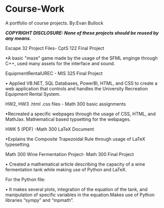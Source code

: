 # Course-Work
A portfolio of course projects.
By:Evan Bullock



***COPYRIGHT DISCLOSURE: None of these projects should be reused by any means.***





Escape 32 Project Files- CptS 122 Final Project

  •A basic "maze" game made by the usage of the SFML enginge through C++, used many assets for the interface and sound.

EquipmentRentalUREC - MIS 325 Final Project

  • Applied VB.NET, SQL Databases, PowerBI, HTML, and CSS to create a web application that controls and handles the University Recreation Equipment Rental System.

HW2, HW3 .html .css files - Math 300 basic assignments

  •Recreated a specific webpages through the usage of CSS, HTML, and MathJax. Mathematical based typsetting for the webpages.

HWK 5 (PDF) -Math 300 LaTeX Document 

  •Explains the Composite Trapezoidal Rule through usage of LaTeX typesetting.

Math 300 Wine Fermentation Project- Math 300 Final Project

  •	Created a mathematical article describing the capacity of a wine fermentation tank while making use of Python and LaTeX.

  For the Python file:
  
  • It makes several plots, integration of the equation of the tank, and manipulation of specific variables in the equation.Makes use of Python libraries “sympy” and “mpmath”.
